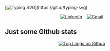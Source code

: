 [![Typing SVG](https://readme-typing-svg.demolab.com?font=Borel&size=26&pause=1000&width=1250&height=80&lines=Hello%2C+There!+Hello%2C+World!%F0%9F%91%8B;I'm+Anmol%2C+n+welcome+to+my+github+profile!;I'm+a+Mechatronic+Systems+Engineer!;From+bits+and+bytes+to+bots+and+brains+%E2%80%94+I+chase+what+makes+machines+tick+and+think!;%F0%9F%9A%80+Turning+curiosity+into+code+%E2%80%94+building+smart+systems+where+hardware+meets+intelligence!)](https://git.io/typing-svg)


<div align="center">

[![LinkedIn](https://skillicons.dev/icons?i=linkedin&s=35)](https://www.linkedin.com/in/anmol-singh-0b60b31b4/)
&nbsp;&nbsp;
[![Gmail](https://skillicons.dev/icons?i=gmail&s=35)](mailto:anmol280399@gmail.com)

</div>

## Just some Github stats

<p align="center">
  <a href="https://github.com/28anmol/github-readme-stats"><img src="https://github-readme-stats.vercel.app/api/top-langs/?username=28anmol&include_all_commits=true&size_weight=0.5&count_weight=0.5" alt="Top Langs on Github"></a>
</p>


